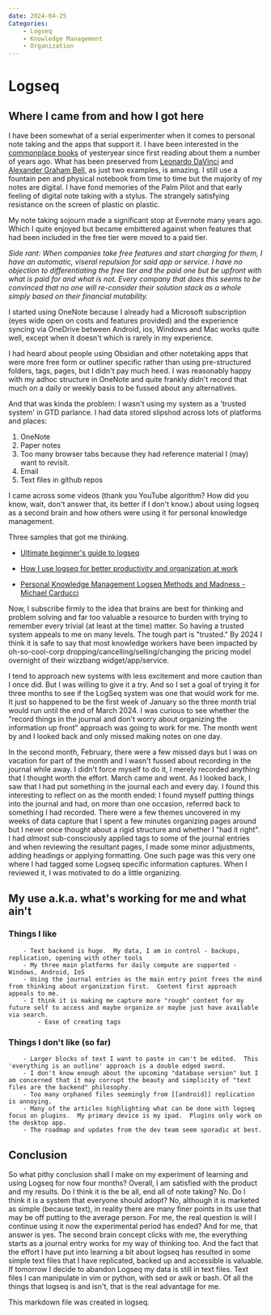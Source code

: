 ```yaml
---
date: 2024-04-25
Categories:
    - Logseq
    - Knowledge Management
    - Organization
---
```


# Logseq

## Where I came from and how I got here

I have been somewhat of a serial experimenter when it comes to personal note taking and the apps that support it.  I have been interested in the [commonplace books](https://en.wikipedia.org/wiki/Commonplace_book) of yesteryear since first reading about them a number of years ago.  What has been preserved from [Leonardo DaVinci](https://archive.org/details/noteboo00leon/page/n7/mode/2up) and [Alexander Graham Bell](https://www.loc.gov/resource/magbell.25300102/?sp=13&st=image), as just two examples, is amazing. I still use a fountain pen and physical notebook from time to time but the majority of my notes are digital.  I have fond memories of the Palm Pilot and that early feeling of digital note taking with a stylus.  The strangely satisfying resistance on the screen of plastic on plastic.

My note taking sojourn made a significant stop at Evernote many years ago.  Which I quite enjoyed but became embittered against when features that had been included in the free tier were moved to a paid tier.  

*Side rant: When companies take free features and start charging for them, I have an automatic, viseral repulsion for said app or service.  I have no objection to differentiating the free tier and the paid one but be upfront with what is paid for and what is not.  Every company that does this seems to be convinced that no one will re-consider their solution stack as a whole simply based on their financial mutability.*

I started using OneNote because I already had a Microsoft subscription (eyes wide open on costs and features provided) and the experience syncing via OneDrive between Android, ios, Windows and Mac works quite well, except when it doesn't which is rarely in my experience.

I had heard about people using Obsidian and other notetaking apps that were more free form or outliner specific rather than using pre-structured folders, tags, pages, but I didn't pay much heed.  I was reasonably happy with my adhoc structure in OneNote and quite frankly didn't record that much on a daily or weekly basis to be fussed about any alternatives.  

And that was kinda the problem: I wasn't using my system as a 'trusted system' in GTD parlance.  I had data stored slipshod across lots of platforms and places:

1. OneNote
2. Paper notes
3. Too many browser tabs because they had reference material I (may) want to revisit.
4. Email
5. Text files in github repos

I came across some videos (thank you YouTube algorithm? How did you know, wait, don't answer that, its better if I don't know.) about using logseq as a second brain and how others were using it for personal knowledge management.  

Three samples that got me thinking.

- [Ultimate beginner's guide to logseq](https://youtu.be/asEesjv0kTs?si=mIyW700BBZJv0EHO)

- [How I use logseq for better productivity and organization at work](https://youtu.be/pS5fyFWsZT4?si=epS_vhdRZrQ5pFMP)

- [Personal Knowledge Management Logseq Methods and Madness - Michael Carducci](https://youtu.be/qWQD2leCpCQ?si=Xa7nu0Kv5KuZWmVo)

Now, I subscribe firmly to the idea that brains are best for thinking and problem solving and far too valuable a resource to burden with trying to remember every trivial (at least at the time) matter.  So having a trusted system appeals to me on many levels.  The tough part is "trusted."  By 2024 I think it is safe to say that most knowledge workers have been impacted by oh-so-cool-corp dropping/cancelling/selling/changing the pricing model overnight of their wizzbang widget/app/service.

I tend to approach new systems with less excitement and more caution than I once did.  But I was willing to give it a try.  And so I set a goal of trying it for three months to see if the LogSeq system was one that would work for me.  It just so happened to be the first week of January so the three month trial would run until the end of March 2024.  I was curious to see whether the "record things in the journal and don't worry about organizing the information up front" approach was going to work for me.  The month went by and I looked back and only missed making notes on one day.

In the second month, February, there were a few missed days but I was on vacation for part of the month and I wasn't fussed about recording in the journal while away.  I didn't force myself to do it, I merely recorded anything that I thought worth the effort.
March came and went.  As I looked back, I saw that I had put something in the journal each and every day.  I found this interesting to reflect on as the month ended: I found myself putting things into the journal and had, on more than one occasion, referred back to something I had recorded.
There were a few themes uncovered in my weeks of data capture that I spent a few minutes organizing pages around but I never once thought about a rigid structure and whether I "had it right".  I had *almost* sub-consciously applied tags to some of the journal entries and when reviewing the resultant pages, I made some minor adjustments, adding headings or applying formatting.  One such page was this very one where I had tagged some Logseq specific information captures.  When I reviewed it, I was motivated to do a little organizing.

## My use a.k.a. what's working for me and what ain't

### Things I like
		- Text backend is huge.  My data, I am in control - backups, replication, opening with other tools
		- My three main platforms for daily compute are supported - Windows, Android, IoS
		- Using the journal entries as the main entry point frees the mind from thinking about organization first.  Content first approach appeals to me.
		- I think it is making me capture more "rough" content for my future self to access and maybe organize or maybe just have available via search.
			- Ease of creating tags

### Things I don't like (so far)
		- Larger blocks of text I want to paste in can't be edited.  This 'everything is an outline' approach is a double edged sword.
		- I don't know enough about the upcoming "database version" but I am concerned that it may corrupt the beauty and simplicity of "text files are the backend" philosophy.
		- Too many orphaned files seemingly from [[android]] replication is annoying.
		- Many of the articles highlighting what can be done with logseq focus on plugins.  My primary device is my ipad.  Plugins only work on the desktop app.
		- The roadmap and updates from the dev team seem sporadic at best.

## Conclusion

So what pithy conclusion shall I make on my experiment of learning and using Logseq for now four months?  Overall, I am satisfied with the product and my results.  Do I think it is the be all, end all of note taking?  No.  Do I think it is a system that everyone should adopt? No, although it is marketed as simple (because text), in reality there are many finer points in its use that may be off putting to the average person.  For me, the real question is will I continue using it now the experimental period has ended? And for me, that answer is yes.  The second brain concept clicks with me, the everything starts as a journal entry works for my way of thinking too.  And the fact that the effort I have put into learning a bit about logseq has resulted in some simple text files that I have replicated, backed up and accessible is valuable.  If tomorrow I decide to abandon Logseq my data is still in text files.  Text files I can manipulate in vim or python, with sed or awk or bash.  Of all the things that logseq is and isn't, that is the real advantage for me.

This markdown file was created in logseq.
